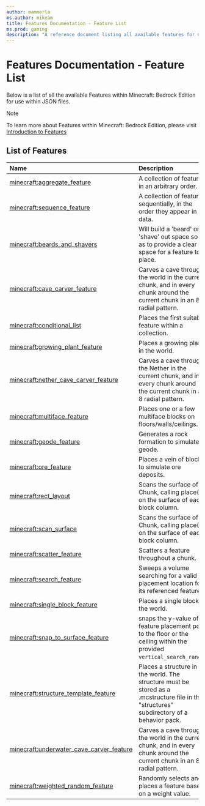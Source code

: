 ```yaml
---
author: mammerla
ms.author: mikeam
title: Features Documentation - Feature List
ms.prod: gaming
description: "A reference document listing all available features for use in JSON files"
---
```


# Features Documentation - Feature List

Below is a list of all the available Features within Minecraft: Bedrock Edition for use within JSON files.

> [!NOTE]
> To learn more about Features within Minecraft: Bedrock Edition, please visit [Introduction to Features](FeaturesIntroduction.md)

## List of Features

| Name| Description |
|:-----------|:-----------|
| [minecraft:aggregate_feature](Features/minecraftAggregate_feature.md)| A collection of features in an arbitrary order.|
| [minecraft:sequence_feature](Features/minecraftSequence_feature.md)| A collection of features sequentially, in the order they appear in data.|
| [minecraft:beards_and_shavers](Features/minecraftBeards_and_shavers.md)| Will build a 'beard' or 'shave' out space so as to provide a clear space for a feature to place.|
| [minecraft:cave_carver_feature](Features/minecraftCave_carver_feature.md)| Carves a cave through the world in the current chunk, and in every chunk around the current chunk in an 8 radial pattern.|
| [minecraft:conditional_list](Features/minecraftConditional_list.md)| Places the first suitable feature within a collection.|
| [minecraft:growing_plant_feature](Features/minecraftGrowing_plant_feature.md)| Places a growing plant in the world.|
| [minecraft:nether_cave_carver_feature](Features/minecraftnether_cave_carver_feature.md)| Carves a cave through the Nether in the current chunk, and in every chunk around the current chunk in an 8 radial pattern.|
| [minecraft:multiface_feature](Features/minecraftMultiface_feature.md)| Places one or a few multiface blocks on floors/walls/ceilings.|
| [minecraft:geode_feature](Features/minecraftGeode_feature.md)| Generates a rock formation to simulate a geode.|
| [minecraft:ore_feature](Features/minecraftOre_feature.md)| Places a vein of blocks to simulate ore deposits.|
| [minecraft:rect_layout](Features/minecraftRect_layout.md)| Scans the surface of a Chunk, calling place() on the surface of each block column.|
| [minecraft:scan_surface](Features/minecraftScan_surface.md)| Scans the surface of a Chunk, calling place() on the surface of each block column.|
| [minecraft:scatter_feature](Features/minecraftScatter_feature.md)| Scatters a feature throughout a chunk.|
| [minecraft:search_feature](Features/minecraftSearch_feature.md)| Sweeps a volume searching for a valid placement location for its referenced feature.|
| [minecraft:single_block_feature](Features/minecraftSingle_block_feature.md)| Places a single block in the world.|
| [minecraft:snap_to_surface_feature](Features/minecraftSnap_to_surface_feature.md)| snaps the y-value of a feature placement pos to the floor or the ceiling within the provided `vertical_search_range`.|
| [minecraft:structure_template_feature](Features/minecraftStructure_template_feature.md)| Places a structure in the world. The structure must be stored as a .mcstructure file in the "structures" subdirectory of a behavior pack.|
| [minecraft:underwater_cave_carver_feature](Features/minecraftUnderwater_cave_carver.md)| Carves a cave through the world in the current chunk, and in every chunk around the current chunk in an 8 radial pattern.|
| [minecraft:weighted_random_feature](Features/minecraftWeighted_random_feature.md)| Randomly selects and places a feature based on a weight value.|
